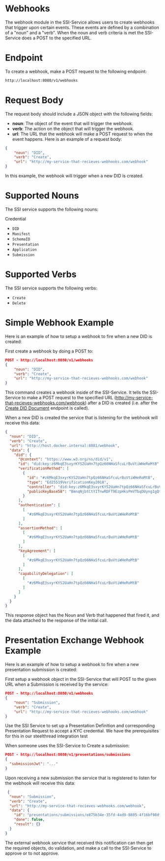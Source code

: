 # Webhooks
The webhook module in the SSI-Service allows users to create webhooks that trigger upon certain events. These events are defined by a combination of a "noun" and a "verb". When the noun and verb criteria is met the SSI-Service does a POST to the specified URL.

# Endpoint
To create a webhook, make a POST request to the following endpoint:

````bash
http://localhost:8080/v1/webhooks
````


# Request Body
The request body should include a JSON object with the following fields:

* **noun**: The object of the event that will trigger the webhook.
* **verb**: The action on the object that will trigger the webhook.
* **url**: The URL that the webhook will make a POST request to when the event happens.
Here is an example of a request body:
````json
{
    "noun": "DID",
    "verb": "Create",
    "url": "http://my-service-that-recieves-webhooks.com/webhook"
}
````

In this example, the webhook will trigger when a new DID is created.

# Supported Nouns
The SSI service supports the following nouns:

Credential
* `DID`
* `Manifest`
* `SchemaID`
* `Presentation`
* `Application`
* `Submission`

# Supported Verbs
The SSI service supports the following verbs:

* `Create`
* `Delete`

# Simple Webhook Example
Here is an example of how to setup a webhook to fire when a new DID is created:

First create a webhook by doing a POST to:

````json
POST - http://localhost:8080/v1/webhooks
{
    "noun": "DID",
    "verb": "Create",
    "url": "http://my-service-that-recieves-webhooks.com/webhook"
}
````

This command creates a webhook inside of the SSI-Service. It tells the SSI-Service to make a POST request to the specified URL (http://my-service-that-recieves-webhooks.com/webhook) after a DID is created (i.e. after the [Create DID Document](https://developer.tbd.website/docs/apis/ssi-service#tag/WebhookAPI) endpoint is called).

When a new DID is created the service that is listening for the webhook will receive this data:

````json
{
  "noun": "DID",
  "verb": "Create",
  "url": "http://host.docker.internal:8081/webhook",
  "data": {
    "did": {
      "@context": "https://www.w3.org/ns/did/v1",
      "id": "did:key:z6MkqE3sxyrKYS2UaHn7tpQz66NHaSfcuLrBuVtiWHeRoMtB",
      "verificationMethod": [
        {
          "id": "#z6MkqE3sxyrKYS2UaHn7tpQz66NHaSfcuLrBuVtiWHeRoMtB",
          "type": "Ed25519VerificationKey2018",
          "controller": "did:key:z6MkqE3sxyrKYS2UaHn7tpQz66NHaSfcuLrBuVtiWHeRoMtB",
          "publicKeyBase58": "BmnqNjbtCtY1TnwRDFT9EzpHksPmVTbqDUyng1gQt96o"
        }
      ],
      "authentication": [
        [
          "#z6MkqE3sxyrKYS2UaHn7tpQz66NHaSfcuLrBuVtiWHeRoMtB"
        ]
      ],
      "assertionMethod": [
        [
          "#z6MkqE3sxyrKYS2UaHn7tpQz66NHaSfcuLrBuVtiWHeRoMtB"
        ]
      ],
      "keyAgreement": [
        [
          "#z6MkqE3sxyrKYS2UaHn7tpQz66NHaSfcuLrBuVtiWHeRoMtB"
        ]
      ],
      "capabilityDelegation": [
        [
          "#z6MkqE3sxyrKYS2UaHn7tpQz66NHaSfcuLrBuVtiWHeRoMtB"
        ]
      ]
    }
  }
}
````

This response object has the Noun and Verb that happened that fired it, and the data attached to the response of the initial call.


# Presentation Exchange Webhook Example
Here is an example of how to setup a webhook to fire when a new presentation submission is created:


First setup a webhook object in the SSI-Service that will POST to the given URL when a Submission is received by the service:
````json
POST - http://localhost:8080/v1/webhooks
{
    "noun": "Submission",
    "verb": "Create",
    "url": "http://my-service-that-recieves-webhooks.com/webhook"
}
````

Use the SSI Service to set up a Presentation Definition and corresponding Presentation Request to accept a KYC credential. We have the prerequisites for this in our steelthread integration test

When someone uses the SSI-Service to Create a submission:
````json
POST - http://localhost:8080/v1/presentations/submissions
{
  "submissionJwt": "..."
}
````

Upon receiving a new submission the service that is registered to listen for the webhook will receive this data:
````json
 {
  "noun": "Submission",
  "verb": "Create",
  "url": "http://my-service-that-recieves-webhooks.com/webhook",
  "data": {
    "id": "presentations/submissions/e875b34e-35fd-4ad9-8805-4f16bf98df71",
    "done": false,
    "result": {}
  }
} 
````

The external webhook service that received this notification can then get the required objects, do validation, and make a call to the SSI-Service to approve or to not approve.